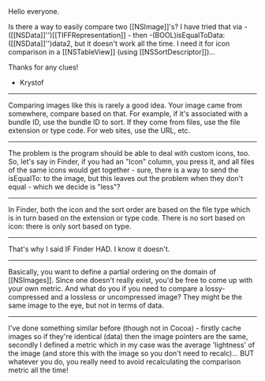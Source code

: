 


Hello everyone.

Is there a way to easily compare two [[NSImage]]'s? I have tried that via -([[NSData]]'')[[TIFFRepresentation]] - then -(BOOL)isEqualToData:([[NSData]]'')data2, but it doesn't work all the time. I need it for icon comparison in a [[NSTableView]] (using [[NSSortDescriptor]])...

Thanks for any clues!

- Krystof

----
Comparing images like this is rarely a good idea. Your image came from somewhere, compare based on that. For example, if it's associated with a bundle ID, use the bundle ID to sort. If they come from files, use the file extension or type code. For web sites, use the URL, etc.

----

The problem is the program should be able to deal with custom icons, too. So, let's say in Finder, if you had an "Icon" column, you press it, and all files of the same icons would get together - sure, there is a way to send the isEqualTo: to the image, but this leaves out the problem when they don't equal - which we decide is "less"?

----
In Finder, both the icon and the sort order are based on the file type which is in turn based on the extension or type code.  There is no sort based on icon: there is only sort based on type.

----

That's why I said IF Finder HAD. I know it doesn't.

----
Basically, you want to define a partial ordering on the domain of [[NSImages]].  Since one doesn't really exist, you'd be free to come up with your own metric.  And what do you if you need to compare a lossy-compressed and a lossless or uncompressed image?  They might be the same image to the eye, but not in terms of data.

----
I've done something similar before (though not in Cocoa) - firstly cache images so if they're identical (data) then the image pointers are the same, secondly I defined a metric which in my case was the average 'lightness' of the image (and store this with the image so you don't need to recalc)... BUT whatever you do, you really need to avoid recalculating the comparison metric all the time!